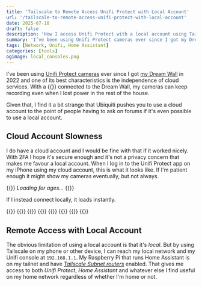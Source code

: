 ```yaml
---
title: 'Tailscale to Remote Access Unifi Protect with Local Account'
url: '/tailscale-to-remote-access-unifi-protect-with-local-account'
date: 2025-07-10
draft: false
description: 'How I access Unifi Protect with a local account using Tailscale'
summary: 'I’ve been using Unifi Protect cameras ever since I got my Dream Wall in 2022 and one of its best characteristics is the independence of cloud services. With a UPS connected to the Dream Wall, my cameras can keep recording even when I lost power in the rest of the house.'
tags: [Network, Unifi, Home Assistant]
categories: [tools]
ogimage: local_consoles.png
---
```


I've been using [Unifi Protect cameras][2] ever since I got [my Dream Wall][1] in 2022 and one of its best characteristics is the independence of cloud services. With a {{<UPS />}} connected to the Dream Wall, my cameras can keep recording even when I lost power in the rest of the house.

Given that, I find it a bit strange that Ubiquiti pushes you to use a cloud account to the point of people having to ask on forums if it's even possible to use a local account.

## Cloud Account Slowness
I do have a cloud account and I would be fine with that if it worked nicely. With 2FA I hope it's secure enough and it's not a privacy concern that makes me favour a local account. When I log in to the Unifi Protect app on my iPhone using my cloud account, this is what it looks like. If I'm patient enough it might show my cameras eventually, but not always.

  {{<post-image image="protect_loading.png" alt="Screenshot of Unifi Protect iPhone app loading">}}
    <em>Loading for ages...</em>
  {{</post-image>}}

If I instead connect locally, it loads instantly.

{{<post-images>}}
  {{<post-image image="protect_without_ui_account.png" lightbox="true" alt="Screenshot of Unifi Protect iPhone app with 'Proceed without UI Account' highlighted">}}
  {{</post-image>}}
  {{<post-image image="protect_choose_manual_setup.png" lightbox="true" alt="Screenshot of Unifi Protect iPhone app with 'Manual setup' highlighted">}}
  {{</post-image>}}
  {{<post-image image="protect_manual_setup.png" lightbox="true" alt="Screenshot of Unifi Protect iPhone app entering 192.168.1.1 as address and a local username/password">}}
  {{</post-image>}}
{{</post-images>}}

## Remote Access with Local Account

The obvious limitation of using a local account is that it's _local_. But by using Tailscale on my phone or other device, I can reach my local network and my Unifi console at `192.168.1.1`. My Raspberry Pi that runs Home Assistant is on my tailnet and have _[Tailscale Subnet routers][3]_ enabled. That gives me access to both _Unifi Protect_, _Home Assistant_ and whatever else I find useful on my home network regardless of whether I'm home or not.

[1]: /my-unify-dream-wall
[2]: https://www.ui.com/physical-security
[3]: https://tailscale.com/kb/1019/subnets
